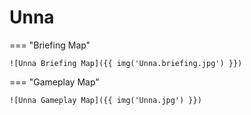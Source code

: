 # Unna

=== "Briefing Map"

    ![Unna Briefing Map]({{ img('Unna.briefing.jpg') }})

=== "Gameplay Map"

    ![Unna Gameplay Map]({{ img('Unna.jpg') }})

